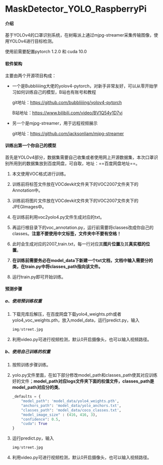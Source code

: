 # MaskDetector_YOLO_RaspberryPi

#### 介绍

基于YOLOv4的口罩识别系统，在树莓派上通过mjpg-streamer采集传输图像，使用YOLOv4进行目标检测。

使用前需要配置pytorch 1.2.0 和 cuda 10.0

#### 软件架构

主要由两个开源项目构成：

+ 一个是Bubbliiiing大佬的yolov4-pytorch，对新手非常友好，可以从零开始学习如何训练自己的模型，B站也有账号和教程

  git地址：https://github.com/bubbliiiing/yolov4-pytorch

  B站地址：https://www.bilibili.com/video/BV1Q54y1D7vj

+ 另一个是mjpg-streamer，用于远程视频展示

  git地址：https://github.com/jacksonliam/mjpg-streamer

#### 训练出第一个你自己的模型

首先是YOLOv4部分，数据集需要自己收集或者使用网上开源数据集，本次口罩识别所用到的数据集放到百度网盘，可自取，地址：==百度网盘地址==。

1. 本文使用VOC格式进行训练。 

2. 训练前将标签文件放在VOCdevkit文件夹下的VOC2007文件夹下的Annotation中。 

3. 训练前将图片文件放在VOCdevkit文件夹下的VOC2007文件夹下的JPEGImages中。 

4. 在训练前利用voc2yolo4.py文件生成对应的txt。 

5. 再运行根目录下的voc_annotation.py，运行前需要将classes改成你自己的classes。**注意不要使用中文标签，文件夹中不要有空格！**  

6. 此时会生成对应的2007_train.txt，每一行对应其**图片位置**及其**真实框的位置**。 

7. **在训练前需要务必在model_data下新建一个txt文档，文档中输入需要分的类，在train.py中将classes_path指向该文件。**
8. 运行train.py即可开始训练。

#### 预测步骤

##### a、使用预训练权重

1. 下载完库后解压，在百度网盘下载yolo4_weights.pth或者yolo4_voc_weights.pth，放入model_data，运行predict.py，输入 

   ```python
   img/street.jpg
   ```

   

2. 利用video.py可进行视频检测，默认0开启摄像头，也可以输入视频路径。 

##### b、使用自己训练的权重

1. 按照训练步骤训练。 

2. yolo.py文件里面，在如下部分修改model_path和classes_path使其对应训练好的文件；**model_path对应logs文件夹下面的权值文件，classes_path是model_path对应分的类**。 

   ```python
   _defaults = {
       "model_path": 'model_data/yolo4_weights.pth',
       "anchors_path": 'model_data/yolo_anchors.txt',
       "classes_path": 'model_data/coco_classes.txt',
       "model_image_size" : (416, 416, 3),
       "confidence": 0.5,
       "cuda": True
   }
   ```

   

3. 运行predict.py，输入 

   ```python
   img/street.jpg
   ```

4. 利用video.py可进行视频检测，默认0开启摄像头，也可以输入视频路径。 

